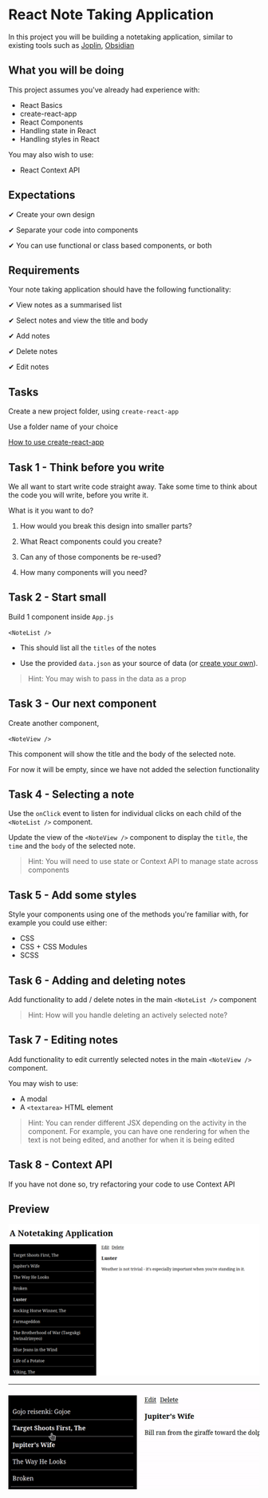 # React Note Taking Application

In this project you will be building a notetaking application, similar to existing tools such as [Joplin](https://joplinapp.org/), [Obsidian](https://obsidian.md/)

## What you will be doing

This project assumes you've already had experience with:

- React Basics
- create-react-app
- React Components
- Handling state in React
- Handling styles in React

You may also wish to use:

- React Context API

## Expectations

✔ Create your own design

✔ Separate your code into components

✔ You can use functional or class based components, or both

## Requirements

Your note taking application should have the following functionality:

✔ View notes as a summarised list

✔ Select notes and view the title and body

✔ Add notes

✔ Delete notes

✔ Edit notes

## Tasks

Create a new project folder, using `create-react-app`

Use a folder name of your choice

[How to use create-react-app](https://reactjs.org/docs/create-a-new-react-app.html#create-react-app)

## Task 1 - Think before you write

We all want to start write code straight away. Take some time to think about the code you will write, before you write it.

What is it you want to do?

1. How would you break this design into smaller parts?

2. What React components could you create?

3. Can any of those components be re-used?

4. How many components will you need?

## Task 2 - Start small

Build 1 component inside `App.js`

`<NoteList />`

- This should list all the `titles` of the notes

- Use the provided `data.json` as your source of data (or [create your own](https://www.mockaroo.com/)).

> Hint: You may wish to pass in the data as a prop

## Task 3 - Our next component

Create another component,

`<NoteView />`

This component will show the title and the body of the selected note.

For now it will be empty, since we have not added the selection functionality

## Task 4 - Selecting a note

Use the `onClick` event to listen for individual clicks on each child of the `<NoteList />` component.

Update the view of the `<NoteView />` component to display the `title`, the `time` and the `body` of the selected note. 

> Hint: You will need to use state or Context API to manage state across components

## Task 5 - Add some styles

Style your components using one of the methods you're familiar with, for example you could use either:

- CSS
- CSS + CSS Modules
- SCSS

## Task 6 - Adding and deleting notes

Add functionality to add / delete notes in the main `<NoteList />` component

> Hint: How will you handle deleting an actively selected note?

## Task 7 - Editing notes

Add functionality to edit currently selected notes in the main `<NoteView />` component.

You may wish to use:

- A modal
- A `<textarea>` HTML element

> Hint: You can render different JSX depending on the activity in the component. For example, you can have one rendering for when the text is not being edited, and another for when it is being edited

## Task 8 - Context API

If you have not done so, try refactoring your code to use Context API

## Preview

![Solution](./preview.png)

---

![Solution](./preview.gif)